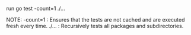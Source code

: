 run go test -count=1 ./...

NOTE:
-count=1 : Ensures that the tests are not cached and are executed fresh every time.
./... : Recursively tests all packages and subdirectories.